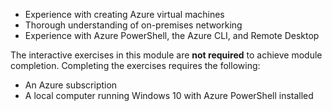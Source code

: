 - Experience with creating Azure virtual machines
- Thorough understanding of on-premises networking
- Experience with Azure PowerShell, the Azure CLI, and Remote Desktop

The interactive exercises in this module are **not required** to achieve module completion. Completing the exercises requires the following:

- An Azure subscription
- A local computer running Windows 10 with Azure PowerShell installed
